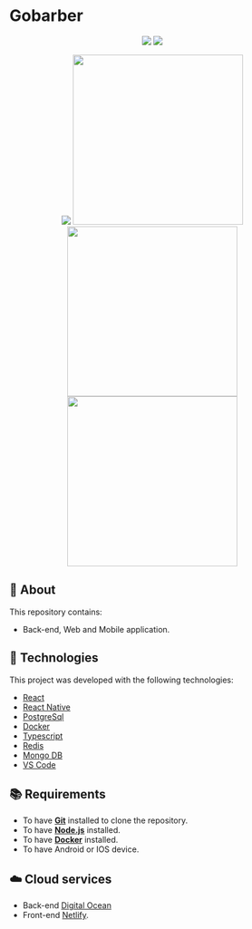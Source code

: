 # Gobarber 

<p align="center">
<img src="https://user-images.githubusercontent.com/61808503/175107835-65a7dfdf-1bd9-4884-b572-6cf866dd768c.png" />
<img src="https://cdn-images-1.medium.com/max/1600/1*LHzc8Srf5_XBeKzNWdVnfQ.png"/>
</p>

<p align="center">
<img src="https://user-images.githubusercontent.com/61808503/175119597-c038892a-99bb-459a-8e81-c43b39817e66.gif" />
<img width=300 src="https://user-images.githubusercontent.com/61808503/175123145-d47894e0-3ffd-4d87-aae9-4a4df39c5c39.jpg" />
<img width=300 src="https://user-images.githubusercontent.com/61808503/175123152-af532a70-2e3b-4f21-ab79-31fd95008f63.jpg" />
<img width=300 src="https://user-images.githubusercontent.com/61808503/175123149-356ddf96-e04d-4e80-a811-88ae0e0bb027.jpg" />
</p>



## :page_with_curl: About

This repository contains:
- Back-end, Web and Mobile application.

## :hammer: Technologies

This project was developed with the following technologies:

- [React](https://reactjs.org/)
- [React Native](https://reactnative.dev/)
- [PostgreSql](https://www.postgresql.org/)
- [Docker](https://www.docker.com/)
- [Typescript](https://www.typescriptlang.org/)
- [Redis](https://redis.io/)
- [Mongo DB](https://www.mongodb.com)
- [VS Code](https://code.visualstudio.com/)

## :books: Requirements
- To have [**Git**](https://git-scm.com/) installed to clone the repository.
- To have [**Node.js**](https://nodejs.org/en/) installed.
- To have [**Docker**](https://www.docker.com/) installed.
- To have Android or IOS device.

## :cloud: Cloud services
- Back-end [Digital Ocean](https://cloud.digitalocean.com)
- Front-end [Netlify](https://www.netlify.com/).

